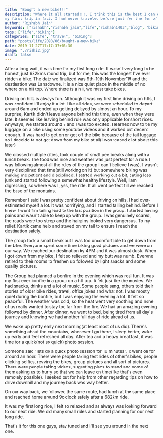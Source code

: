 ```yaml
---
title: "Bought a new bike!!!"
description: "Where it all started!!!. I think this is the best I can describe that journey. My first solo trip, 
my first trip in fact. I had never traveled before just for the fun of it. Every place I had visited earlier was either for work or family obligations. This was my first trip for fun, for leisure, for me. My solo one day trip to Rishikesh"
author: "Rishabh Jain"
keywords: ["rishabh","rishabh jain","life","rishabh1403","blog", "biking", "rishikesh trip", "solo trip"]
tags: ["life","biking"]
categories: ["life", "travel", "biking"]
path: "posts/life/2020/06/bought-a-new-bike"
date: 2019-11-27T17:17:37+05:30
image: "./rishi2.jpg"
draft: false
---
```

After a long wait, it was time for my first long ride. It wasn't very long to be
honest, just 682kms round trip, but for me, this was the longest I've ever
ridden a bike. The date we finalized was 9th-10th November'19 and the
destination was Lansdowne. It is a nice quiet place in the middle of no where on
a hill top. Where there is a hill, we must take bikes. 

Driving on hills is always fun. Although it was my first time driving on hills,
I was confident i'll enjoy it a lot. Like all rides, we were scheduled to depart
around 6am and ended up getting delayed by almost an hour. To my surprise,
Kartik didn't leave anyone behind this time, even when they were late. It seemed
like leaving behind rule was only applicable for short rides. Anyways, we
started around 7 and I was too excited. I learned how to tie my luggage on a
bike using some youtube videos and it worked out decent enough. It was hard to
get on or get off the bike because of the tail luggage so I deceide to not get
down from my bike at all(I was teased a lot about this later). 

We crossed multiple cities, took couple of small pee breaks along with a lunch
break. The food was nice and weather was just perfect for a ride. I was
following almost all the rules of the group(I can't believe I was). I wasn't
very disciplined that time(still working on it) but somewhere biking was making
me patient and disciplined. I satrted working out a bit, eating less junk and
started following a somewhat healthy lifestyle. Well, I am digressing, so where
was I, yes, the ride. It all went perfect till we reached the base of the
montains.

Remember I said I was pretty confident about driving on hills, I had
over-estimated myself a lot. It was horrifying, and I started falling behind.
Before I knew, I went frm tailing lead to the last position in the group. I
started having pains and wasn't able to keep up with the group. I was genuinely
scared, the roads were too steep and the hairpins looked very dangerous. To my
relief, Kartik came help and stayed on my tail to ensure I reach the destination
safely. 

The group took a small break but I was too uncomfortable to get down from the
bike. Everyone spent some time taking good pictures and we were on our way. We
reached our destination by 4PM and it was almost dusk. When I got down from my
bike, I felt so relieved and my butt was numb. Everone retired to their rooms to
freshen up followed by light snacks and some quality pictures.

The Group had planned a bonfire in the evening which was real fun. It was my
first ever bonfire in a group on a hill top. It felt just like the movies. We
had snacks, drinks and a lot of music. Some people sang, others told their stories
of older bike rides, travel, office jokes and what not. I was mostly quiet
during the bonfire, but I was enjoying the evening a lot. It felt so peaceful.
The weather was cold, so the heat went very soothing and none of us really
wanted to stay too far from the fire. We had an amazing evening followed by
dinner. After dinner, we went to bed, being tired from all day's journey and
knowing we had another full day of ride ahead of us.

We woke up pretty early next morning(at least most of us did). There's something
about the mountains, whenever I go there, I sleep better, wake up early and feel
refreshed all day. After tea and a heavy breakfast, it was time for a quick(not
so quick) photo session.

Someone said "lets do a quick photo session for 10 minutes". It went on for
around an hour. There were people taking test rides of other's bikes, people
clicking selfies, revving the bikes, group pictures and all sort of pictures.
There were people taking videos, sugesting placs to stand and some of them
asking us to hurry so that we can leave on time(like that's even remotely
possible). I seeked out for help from other regarding tips on how to drive
downhill and my journey back was way better.

On our way back, we followed the same route, had lunch at the same place and
reached home around 9o'clock safely after a 682km ride.

It was my first long ride, I felt so relaxed and as always was looking forward
to our next ride. We did many small rides and started planning for our next long
ride. 

That's it for this one guys, stay tuned and I'll see you around in the next one.